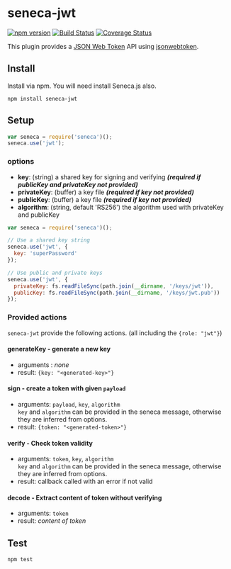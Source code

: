 # seneca-jwt

[![npm version][npm-badge]][npm-url]
[![Build Status][travis-badge]][travis-url]
[![Coverage Status][coveralls-badge]][coveralls-url]

This plugin provides a [JSON Web Token](http://jwt.io) API using [jsonwebtoken](https://www.npmjs.com/package/jsonwebtoken).

## Install

Install via npm. You will need install Seneca.js also.

```
npm install seneca-jwt
```

## Setup

```js
var seneca = require('seneca')();
seneca.use('jwt');
```

### options

- **key**: (string) a shared key for signing and verifying ***(required if publicKey and privateKey not provided)***
- **privateKey**: (buffer) a key file ***(required if key not provided)***
- **publicKey**: (buffer) a key file ***(required if key not provided)***
- **algorithm**: (string, default 'RS256') the algorithm used with privateKey and publicKey

```js
var seneca = require('seneca')();

// Use a shared key string
seneca.use('jwt', {
  key: 'superPassword'
});

// Use public and private keys
seneca.use('jwt', {
  privateKey: fs.readFileSync(path.join(__dirname, '/keys/jwt')),
  publicKey: fs.readFileSync(path.join(__dirname, '/keys/jwt.pub'))
});
```

### Provided actions
`seneca-jwt` provide the following actions. (all including the `{role: "jwt"}`)

#### generateKey - generate a new key
- arguments : *none*
- result: `{key: "<generated-key>"}`

#### sign - create a token with given `payload`
- arguments: `payload`, `key`, `algorithm`  
`key` and `algorithm` can be provided in the seneca message, otherwise they are inferred from options.
- result: `{token: "<generated-token>"}`

#### verify - Check token validity
- arguments: `token`, `key`, `algorithm`  
`key` and `algorithm` can be provided in the seneca message, otherwise they are inferred from options.
- result: callback called with an error if not valid

#### decode - Extract content of token without verifying
- arguments: `token`
- result: *content of token*

## Test

```
npm test
```

[travis-badge]: https://api.travis-ci.org/blainsmith/seneca-jwt.svg
[travis-url]: https://travis-ci.org/blainsmith/seneca-jwt
[npm-badge]: https://badge.fury.io/js/seneca-jwt.svg
[npm-url]: https://badge.fury.io/js/seneca-jwt
[coveralls-badge]: https://coveralls.io/repos/blainsmith/seneca-jwt/badge.svg?branch=master&service=github
[coveralls-url]:  https://coveralls.io/github/blainsmith/seneca-jwt?branch=master
